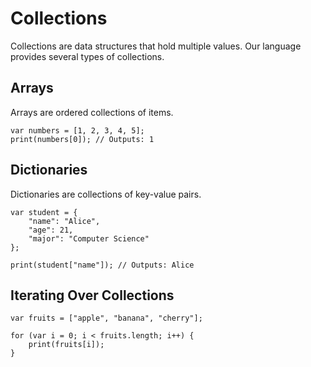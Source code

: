 # Collections

Collections are data structures that hold multiple values. Our language provides several types of collections.

## Arrays

Arrays are ordered collections of items.

```our_language
var numbers = [1, 2, 3, 4, 5];
print(numbers[0]); // Outputs: 1
```

## Dictionaries

Dictionaries are collections of key-value pairs.

```our_language
var student = {
    "name": "Alice",
    "age": 21,
    "major": "Computer Science"
};

print(student["name"]); // Outputs: Alice
```

## Iterating Over Collections

```our_language
var fruits = ["apple", "banana", "cherry"];

for (var i = 0; i < fruits.length; i++) {
    print(fruits[i]);
}
```
